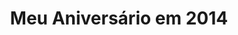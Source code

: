 ---
layout: article
title: Meu Aniversário em 2014
excerpt: Fazer aniversário um evento singular, e muito interessante, se comemora para alguns o fato de se existir aqui, para outros o passar do tempo e mais um etapa da vida passada.
category: pensamentos
tags: [Aniversário, Religião, Passagem, Vida, Pensamentos]
comments: true
share: true
ads:
 show: true
feature: 
 index: true
 category: true
toc: true
---